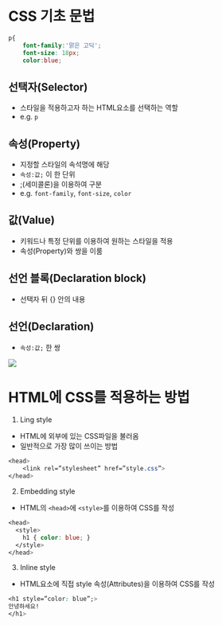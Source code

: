 # CSS 기초 문법
```css
p{
	font-family:'맑은 고딕';
    font-size: 18px;
    color:blue;

```
## 선택자(Selector)
- 스타일을 적용하고자 하는 HTML요소를 선택하는 역할
- e.g. `p`
## 속성(Property)
- 지정할 스타일의 속석명에 해당
- `속성:값;` 이 한 단위
- ;(세미콜론)을 이용하여 구분
- e.g. `font-family`, `font-size`, `color`
## 값(Value)
- 키워드나 특정 단위를 이용하여 원하는 스타일을 적용
- 속성(Property)와 쌍을 이룸
## 선언 블록(Declaration block)
- 선택자 뒤 {} 안의 내용
## 선언(Declaration)
- `속성:값;` 한 쌍


![](https://images.velog.io/images/hyeoneedyou/post/da8683e9-ebaa-42be-bc43-274a86855115/image.png)

# HTML에 CSS를 적용하는 방법
1. Ling style
- HTML에 외부에 있는 CSS파일을 불러옴
- 일반적으로 가장 많이 쓰이는 방법
```css
<head>
	<link rel=”stylesheet” href=”style.css”>
</head>
```

2. Embedding style
- HTML의 `<head>`에 `<style>`를 이용하여 CSS를 작성
```css
<head>
  <style>
  	h1 { color: blue; }
  </style>
</head>
```
3. Inline style
- HTML요소에 직접 style 속성(Attributes)을 이용하여 CSS를 작성
```css
<h1 style=”color: blue”;>
안녕하세요!
</h1>
```